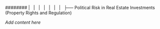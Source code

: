 ######## |   |   |   |   |   |   |   ├── Political Risk in Real Estate Investments (Property Rights and Regulation)

*Add content here*